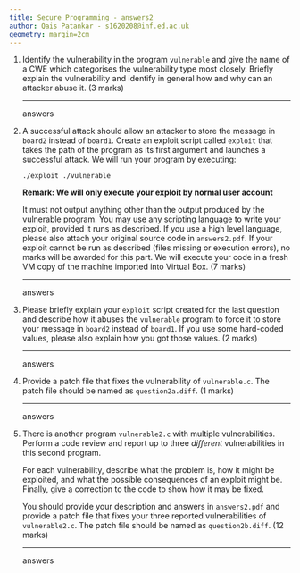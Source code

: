 ```yaml
---
title: Secure Programming - answers2
author: Qais Patankar - s1620208@inf.ed.ac.uk
geometry: margin=2cm
---
```


1. Identify the vulnerability in the program `vulnerable` and give the name of a CWE which categorises the vulnerability type most closely. Briefly explain the vulnerability and identify in general how and why can an attacker abuse it. (3 marks)

    ----

    answers

2. A successful attack should allow an attacker to store the message in `board2` instead of `board1`. Create an exploit script called `exploit` that takes the path of the program as its first argument and launches a successful attack. We will run your program by executing:

    ```
    ./exploit ./vulnerable
    ```

    **Remark: We will only execute your exploit by normal user account**

    It must not output anything other than the output produced by the vulnerable program. You may use any scripting language to write your exploit, provided it runs as described. If you use a high level language, please also attach your original source code in `answers2.pdf`. If your exploit cannot be run as described (files missing or execution errors), no marks will be awarded for this part. We will execute your code in a fresh VM copy of the machine imported into Virtual Box. (7 marks)

    ----

    answers

3. Please briefly explain your `exploit` script created for the last question and describe how it abuses the `vulnerable` program to force it to store your message in `board2` instead of `board1`. If you use some hard-coded values, please also explain how you got those values. (2 marks)

    ----

    answers

4. Provide a patch file that fixes the vulnerability of `vulnerable.c`. The patch file should be named as `question2a.diff`. (1 marks)

    ----

    answers

5. There is another program `vulnerable2.c` with multiple vulnerabilities. Perform a code review and report up to three _different_ vulnerabilities in this second program.

    For each vulnerability, describe what the problem is, how it might be exploited, and what the possible consequences of an exploit might be. Finally, give a correction to the code to show how it may be fixed.

    You should provide your description and answers in `answers2.pdf` and provide a patch file that fixes your three reported vulnerabilities of `vulnerable2.c`. The patch file should be named as `question2b.diff`. (12 marks)

    ----

    answers